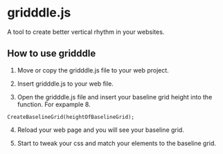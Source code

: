 # gridddle.js
A tool to create better vertical rhythm in your websites.

## How to use gridddle
1. Move or copy the gridddle.js file to your web project.

2. Insert gridddle.js to your web file.

3. Open the gridddle.js file and insert your baseline grid height into the function. For expample 8.
``` 
CreateBaselineGrid(heightOfBaselineGrid);
```

4. Reload your web page and you will see your baseline grid.

5. Start to tweak your css and match your elements to the baseline grid.
